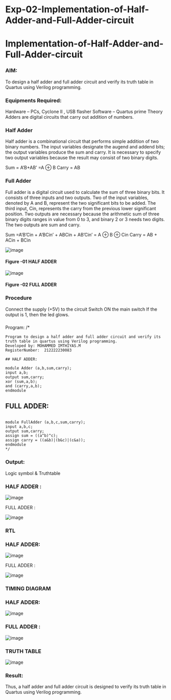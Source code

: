# Exp-02-Implementation-of-Half-Adder-and-Full-Adder-circuit

# Implementation-of-Half-Adder-and-Full-Adder-circuit
### AIM:
To design a half adder and full adder circuit and verify its truth table in Quartus using Verilog programming.

### Equipments Required:
Hardware – PCs, Cyclone II , USB flasher
Software – Quartus prime
Theory
Adders are digital circuits that carry out addition of numbers.

### Half Adder
Half adder is a combinational circuit that performs simple addition of two binary numbers. The input variables designate the augend and addend bits; the output variables produce the sum and carry. It is necessary to specify two output variables because the result may consist of two binary digits.

Sum = A’B+AB’ =A ⊕ B Carry = AB

### Full Adder
Full adder is a digital circuit used to calculate the sum of three binary bits. It consists of three inputs and two outputs. Two of the input variables, denoted by A and B, represent the two significant bits to be added. The third input, Cin, represents the carry from the previous lower significant position. Two outputs are necessary because the arithmetic sum of three binary digits ranges in value from 0 to 3, and binary 2 or 3 needs two digits. The two outputs are sum and carry.

Sum =A’B’Cin + A’BCin’ + ABCin + AB’Cin’ = A ⊕ B ⊕ Cin Carry = AB + ACin + BCin

 ![image](https://user-images.githubusercontent.com/36288975/163552156-a13e5a56-c638-4110-97d9-8896907c8d25.png)

#### Figure -01 HALF ADDER 


![image](https://user-images.githubusercontent.com/36288975/163552057-b3547877-6d07-45b4-b7e0-bcfebfad9e1d.png)

#### Figure -02 FULL ADDER 

### Procedure

Connect the supply (+5V) to the circuit
Switch ON the main switch
If the output is 1, then the led glows.
### 
Program:
/*
```
Program to design a half adder and full adder circuit and verify its truth table in quartus using Verilog programming.
Developed by: MOHAMMED IMTHIYAS.M
RegisterNumber:  212222230083

## HALF ADDER:

module Adder (a,b,sum,carry);
input a,b;
output sum,carry;
xor (sum,a,b);
and (carry,a,b);
endmodule
```

## FULL ADDER:
```

module FullAdder (a,b,c,sum,carry);
input a,b,c;
output sum,carry;
assign sum = ((a^b)^c);
assign carry = ((a&b)|(b&c)|(c&a));
endmodule
*/
```
### Output:
Logic symbol & Truthtable

### HALF ADDER :



![image](https://user-images.githubusercontent.com/120353416/233361581-00fc9667-7566-4f7d-9844-f869d6463865.png)

FULL ADDER :


![image](https://user-images.githubusercontent.com/120353416/233361772-ec9e25c7-46b5-4899-9fbc-6544f1ee5cce.png)

### RTL
### HALF ADDER:
![image](https://user-images.githubusercontent.com/120353416/233362140-30d2e64d-0c4b-4a9a-9383-554e1eca2149.png)

FULL ADDER :


![image](https://user-images.githubusercontent.com/120353416/233362248-374d21d3-d229-4f43-8453-bdddf111c393.png)

### TIMING DIAGRAM
### HALF ADDER:


![image](https://user-images.githubusercontent.com/120353416/233362507-44dbf3e7-8fad-4a3c-8ba3-a0c70f1d68ca.png)

### FULL ADDER :


![image](https://user-images.githubusercontent.com/120353416/233362655-d962a777-376b-498f-b978-443e6a988206.png)




### TRUTH TABLE 


![image](https://user-images.githubusercontent.com/120353416/233362820-501382b2-5042-4265-93f4-b9b1a77d7d01.png)


### Result:

Thus, a half adder and full adder circuit is designed to verify its truth table in Quartus using Verilog programming.


